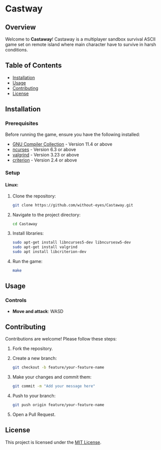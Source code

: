# Castway

## Overview

Welcome to **Castaway**! Castaway is a multiplayer sandbox survival ASCII game set on remote island where main character
have to survive in harsh conditions.

## Table of Contents

- [Installation](#installation)
- [Usage](#usage)
- [Contributing](#contributing)
- [License](#license)

## Installation

### Prerequisites

Before running the game, ensure you have the following installed:

- [GNU Compiler Collection](https://gcc.gnu.org/) - Version 11.4 or above
- [ncurses](https://invisible-island.net/ncurses/) - Version 6.3 or above
- [valgrind](https://valgrind.org/) - Version 3.23 or above
- [criterion](https://criterion.readthedocs.io/en/master/intro.html) - Version 2.4 or above

### Setup

#### Linux:
1. Clone the repository:

    ```bash
    git clone https://github.com/without-eyes/Castaway.git
    ```

2. Navigate to the project directory:

    ```bash
    cd Castaway
    ```

3. Install libraries:

    ```bash
    sudo apt-get install libncurses5-dev libncursesw5-dev
    sudo apt-get install valgrind
    sudo apt install libcriterion-dev
    ```

4. Run the game:

    ```bash
    make
    ```

## Usage

### Controls

- **Move and attack**: WASD

## Contributing

Contributions are welcome! Please follow these steps:

1. Fork the repository.
2. Create a new branch:

    ```bash
    git checkout -b feature/your-feature-name
    ```

3. Make your changes and commit them:

    ```bash
    git commit -m "Add your message here"
    ```

4. Push to your branch:

    ```bash
    git push origin feature/your-feature-name
    ```

5. Open a Pull Request.

## License

This project is licensed under the [MIT License](LICENSE).
